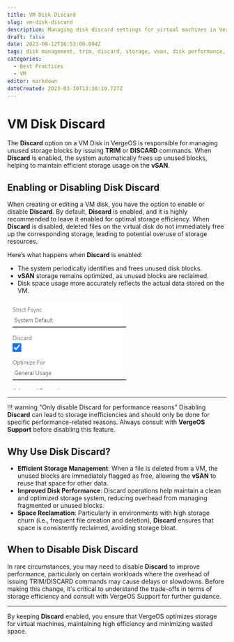 ```yaml
---
title: VM Disk Discard
slug: vm-disk-discard
description: Managing disk discard settings for virtual machines in VergeOS to optimize storage usage.
draft: false
date: 2023-09-12T16:53:09.094Z
tags: disk management, trim, discard, storage, vsan, disk performance, disk
categories:
  - Best Practices
  - VM
editor: markdown
dateCreated: 2023-03-30T13:36:19.727Z
---
```


# VM Disk Discard

The **Discard** option on a VM Disk in VergeOS is responsible for managing unused storage blocks by issuing **TRIM** or **DISCARD** commands. When **Discard** is enabled, the system automatically frees up unused blocks, helping to maintain efficient storage usage on the **vSAN**.

## Enabling or Disabling Disk Discard

When creating or editing a VM disk, you have the option to enable or disable **Discard**. By default, **Discard** is enabled, and it is highly recommended to leave it enabled for optimal storage efficiency. When **Discard** is disabled, deleted files on the virtual disk do not immediately free up the corresponding storage, leading to potential overuse of storage resources.

Here’s what happens when **Discard** is enabled:

- The system periodically identifies and frees unused disk blocks.
- **vSAN** storage remains optimized, as unused blocks are reclaimed.
- Disk space usage more accurately reflects the actual data stored on the VM.

![2023-03-30_10_43_52-diskdiscardwindow.png](/docs/public/2023-03-30_10_43_52-diskdiscardwindow.png)

---

!!! warning "Only disable Discard for performance reasons"
    Disabling **Discard** can lead to storage inefficiencies and should only be done for specific performance-related reasons. Always consult with **VergeOS Support** before disabling this feature.

## Why Use Disk Discard?

- **Efficient Storage Management**: When a file is deleted from a VM, the unused blocks are immediately flagged as free, allowing the **vSAN** to reuse that space for other data.
- **Improved Disk Performance**: Discard operations help maintain a clean and optimized storage system, reducing overhead from managing fragmented or unused blocks.
- **Space Reclamation**: Particularly in environments with high storage churn (i.e., frequent file creation and deletion), **Discard** ensures that space is consistently reclaimed, avoiding storage bloat.

## When to Disable Disk Discard

In rare circumstances, you may need to disable **Discard** to improve performance, particularly on certain workloads where the overhead of issuing TRIM/DISCARD commands may cause delays or slowdowns. Before making this change, it's critical to understand the trade-offs in terms of storage efficiency and consult with VergeOS Support for further guidance.

---

By keeping **Discard** enabled, you ensure that VergeOS optimizes storage for virtual machines, maintaining high efficiency and minimizing wasted space.
